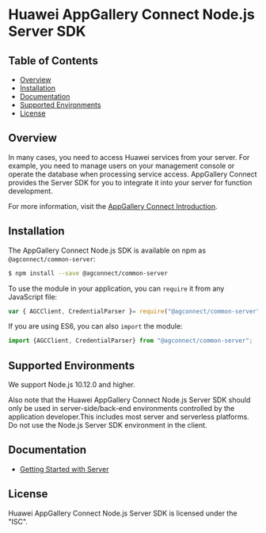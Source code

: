 # Huawei AppGallery Connect Node.js Server SDK


## Table of Contents

 * [Overview](#overview)
 * [Installation](#installation)
 * [Documentation](#documentation)
 * [Supported Environments](#supported-environments)
 * [License](#license)


## Overview

In many cases, you need to access 
Huawei services from your server. For example, you need to manage users on 
your management console or operate the database when processing service access. 
AppGallery Connect provides the Server SDK for you to integrate it into your 
server for function development. 

For more information, visit the
[AppGallery Connect Introduction](https://developer.huawei.com/consumer/en/doc/development/AppGallery-connect-Guides/agc-introduction-0000001057492641).


## Installation

The AppGallery Connect Node.js SDK is available on npm as `@agconnect/common-server`:

```bash
$ npm install --save @agconnect/common-server
```

To use the module in your application, you can `require` it from any JavaScript file:

```js
var { AGCClient, CredentialParser }= require("@agconnect/common-server")
```

If you are using ES6, you can also `import` the module:

```js
import {AGCClient, CredentialParser} from "@agconnect/common-server";
```


## Supported Environments

We support Node.js 10.12.0 and higher.

Also note that the Huawei AppGallery Connect Node.js Server SDK 
should only be used in server-side/back-end environments controlled 
by the application developer.This includes most server and serverless platforms. 
Do not use the Node.js Server SDK environment in the client.


## Documentation

* [Getting Started with Server](https://developer.huawei.com/consumer/en/doc/development/AppGallery-connect-Guides/agc-get-started-server-0000001058092593)


## License

Huawei AppGallery Connect Node.js Server SDK is licensed under the "ISC".
